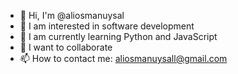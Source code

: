 - 👋 Hi, I'm @aliosmanuysal
- 👀 I am interested in software development
- 🌱 I am currently learning Python and JavaScript
- 💞️ I want to collaborate
- 📫 How to contact me: aliosmanuysall@gmail.com

<!---
aliosmanuysal/aliosmanuysal ✨ is a private ✨ repository because `README.md` (this file) appears in your GitHub profile.
You can click on the Preview link to preview your changes.
--->
